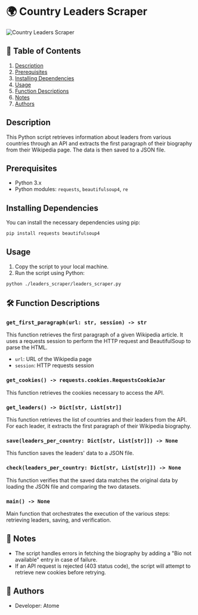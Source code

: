 
# 🌍 Country Leaders Scraper

![Country Leaders Scraper](https://media0.giphy.com/media/v1.Y2lkPTc5MGI3NjExbDU3aGpncjZheW1hNGtvbzN5eGxyM2o1YXk0eTMwa3U1N2pvcW4wayZlcD12MV9pbnRlcm5hbF9naWZfYnlfaWQmY3Q9Zw/mcsPU3SkKrYDdW3aAU/giphy.webp)

## 📑 Table of Contents
1. [Description](#description)
2. [Prerequisites](#prerequisites)
3. [Installing Dependencies](#installing-dependencies)
4. [Usage](#usage)
5. [Function Descriptions](#function-descriptions)
6. [Notes](#notes)
7. [Authors](#authors)

## Description

This Python script retrieves information about leaders from various countries through an API and extracts the first paragraph of their biography from their Wikipedia page. The data is then saved to a JSON file.

## Prerequisites

- Python 3.x
- Python modules: `requests`, `beautifulsoup4`, `re`

## Installing Dependencies

You can install the necessary dependencies using pip:

```sh
pip install requests beautifulsoup4
```

## Usage

1. Copy the script to your local machine.
2. Run the script using Python:

```sh
python ./leaders_scraper/leaders_scraper.py
```

## 🛠️ Function Descriptions

### `get_first_paragraph(url: str, session) -> str`

This function retrieves the first paragraph of a given Wikipedia article. It uses a requests session to perform the HTTP request and BeautifulSoup to parse the HTML.

- `url`: URL of the Wikipedia page
- `session`: HTTP requests session

### `get_cookies() -> requests.cookies.RequestsCookieJar`

This function retrieves the cookies necessary to access the API.

### `get_leaders() -> Dict[str, List[str]]`

This function retrieves the list of countries and their leaders from the API. For each leader, it extracts the first paragraph of their Wikipedia biography.

### `save(leaders_per_country: Dict[str, List[str]]) -> None`

This function saves the leaders' data to a JSON file.

### `check(leaders_per_country: Dict[str, List[str]]) -> None`

This function verifies that the saved data matches the original data by loading the JSON file and comparing the two datasets.

### `main() -> None`

Main function that orchestrates the execution of the various steps: retrieving leaders, saving, and verification.

## 📝 Notes

- The script handles errors in fetching the biography by adding a "Bio not available" entry in case of failure.
- If an API request is rejected (403 status code), the script will attempt to retrieve new cookies before retrying.

## 👥 Authors

- Developer: Atome
